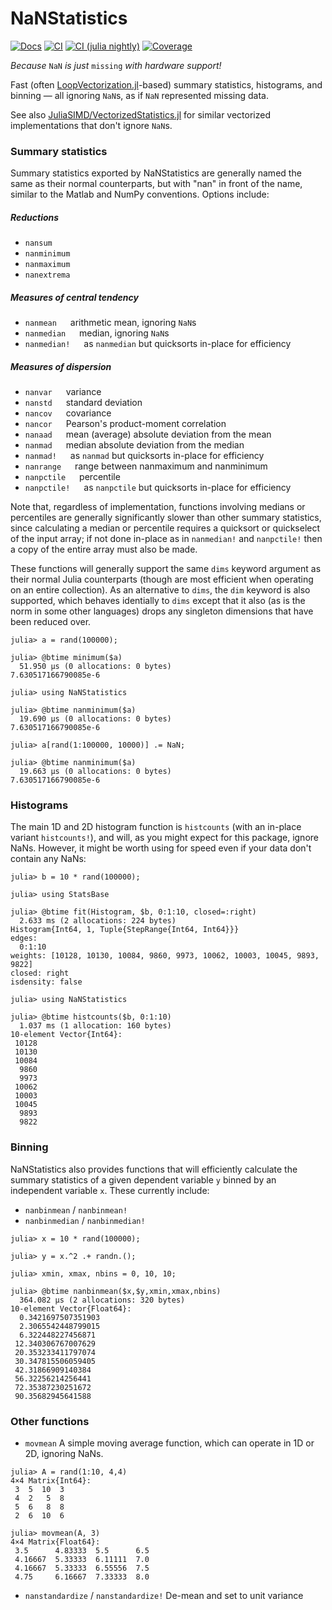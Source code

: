 # NaNStatistics
[![Docs][docs-dev-img]][docs-dev-url]
[![CI][ci-img]][ci-url]
[![CI (julia nightly)][ci-nightly-img]][ci-nightly-url]
[![Coverage][codecov-img]][codecov-url]

*Because* `NaN` *is just* `missing` *with hardware support!*

Fast (often [LoopVectorization.jl](https://github.com/JuliaSIMD/LoopVectorization.jl)-based) summary statistics, histograms, and binning — all ignoring `NaN`s, as if `NaN` represented missing data.

See also [JuliaSIMD/VectorizedStatistics.jl](https://github.com/JuliaSIMD/VectorizedStatistics.jl) for similar vectorized implementations that don't ignore `NaN`s.

### Summary statistics
Summary statistics exported by NaNStatistics are generally named the same as their normal counterparts, but with "nan" in front of the name, similar to the Matlab and NumPy conventions. Options include:
##### Reductions
* `nansum`
* `nanminimum`
* `nanmaximum`
* `nanextrema`

##### Measures of central tendency
* `nanmean` &emsp; arithmetic mean, ignoring `NaN`s
* `nanmedian` &emsp; median, ignoring `NaN`s
* `nanmedian!` &emsp; as `nanmedian` but quicksorts in-place for efficiency

##### Measures of dispersion
* `nanvar` &emsp; variance
* `nanstd` &emsp; standard deviation
* `nancov` &emsp; covariance
* `nancor` &emsp; Pearson's product-moment correlation
* `nanaad` &emsp; mean (average) absolute deviation from the mean
* `nanmad` &emsp; median absolute deviation from the median
* `nanmad!` &emsp; as `nanmad` but quicksorts in-place for efficiency
* `nanrange` &emsp; range between nanmaximum and nanminimum
* `nanpctile` &emsp; percentile
* `nanpctile!` &emsp; as `nanpctile` but quicksorts in-place for efficiency

Note that, regardless of implementation, functions involving medians or percentiles are generally significantly slower than other summary statistics, since calculating a median or percentile requires a quicksort or quickselect of the input array; if not done in-place as in `nanmedian!` and `nanpctile!` then a copy of the entire array must also be made.

These functions will generally support the same `dims` keyword argument as their normal Julia counterparts (though are most efficient when operating on an entire collection).
As an alternative to `dims`, the `dim` keyword is also supported, which behaves identially to `dims` except that it also (as is the norm in some other languages) drops any singleton dimensions that have been reduced over.
```
julia> a = rand(100000);

julia> @btime minimum($a)
  51.950 μs (0 allocations: 0 bytes)
7.630517166790085e-6

julia> using NaNStatistics

julia> @btime nanminimum($a)
  19.690 μs (0 allocations: 0 bytes)
7.630517166790085e-6

julia> a[rand(1:100000, 10000)] .= NaN;

julia> @btime nanminimum($a)
  19.663 μs (0 allocations: 0 bytes)
7.630517166790085e-6
```
### Histograms
The main 1D and 2D histogram function is `histcounts` (with an in-place variant `histcounts!`), and will, as you might expect for this package, ignore NaNs. However, it might be worth using for speed even if your data don't contain any NaNs:
```
julia> b = 10 * rand(100000);

julia> using StatsBase

julia> @btime fit(Histogram, $b, 0:1:10, closed=:right)
  2.633 ms (2 allocations: 224 bytes)
Histogram{Int64, 1, Tuple{StepRange{Int64, Int64}}}
edges:
  0:1:10
weights: [10128, 10130, 10084, 9860, 9973, 10062, 10003, 10045, 9893, 9822]
closed: right
isdensity: false

julia> using NaNStatistics

julia> @btime histcounts($b, 0:1:10)
  1.037 ms (1 allocation: 160 bytes)
10-element Vector{Int64}:
 10128
 10130
 10084
  9860
  9973
 10062
 10003
 10045
  9893
  9822
```

### Binning
NaNStatistics also provides functions that will efficiently calculate the summary statistics of a given dependent variable `y` binned by an independent variable `x`. These currently include:
* `nanbinmean` / `nanbinmean!`
* `nanbinmedian` / `nanbinmedian!`
```
julia> x = 10 * rand(100000);

julia> y = x.^2 .+ randn.();

julia> xmin, xmax, nbins = 0, 10, 10;

julia> @btime nanbinmean($x,$y,xmin,xmax,nbins)
  364.082 μs (2 allocations: 320 bytes)
10-element Vector{Float64}:
  0.3421697507351903
  2.3065542448799015
  6.322448227456871
 12.340306767007629
 20.353233411797074
 30.347815506059405
 42.31866909140384
 56.32256214256441
 72.35387230251672
 90.35682945641588
```
### Other functions
* `movmean`
A simple moving average function, which can operate in 1D or 2D, ignoring NaNs.
```
julia> A = rand(1:10, 4,4)
4×4 Matrix{Int64}:
 3  5  10  3
 4  2   5  8
 5  6   8  8
 2  6  10  6

julia> movmean(A, 3)
4×4 Matrix{Float64}:
 3.5      4.83333  5.5      6.5
 4.16667  5.33333  6.11111  7.0
 4.16667  5.33333  6.55556  7.5
 4.75     6.16667  7.33333  8.0
 ```

 * `nanstandardize` / `nanstandardize!`
 De-mean and set to unit variance


[docs-stable-img]: https://img.shields.io/badge/docs-stable-blue.svg
[docs-stable-url]: https://brenhinkeller.github.io/NaNStatistics.jl/stable/
[docs-dev-img]: https://img.shields.io/badge/docs-dev-blue.svg
[docs-dev-url]: https://brenhinkeller.github.io/NaNStatistics.jl/dev/
[ci-img]: https://github.com/brenhinkeller/NaNStatistics.jl/workflows/CI/badge.svg
[ci-url]: https://github.com/brenhinkeller/NaNStatistics.jl/actions?query=workflow%3ACI
[ci-nightly-img]:https://github.com/brenhinkeller/NaNStatistics.jl/workflows/CI%20(Julia%20nightly)/badge.svg
[ci-nightly-url]:https://github.com/brenhinkeller/NaNStatistics.jl/actions/workflows/CI-julia-nightly.yml
[codecov-img]: https://codecov.io/gh/brenhinkeller/NaNStatistics.jl/branch/main/graph/badge.svg
[codecov-url]: http://codecov.io/github/brenhinkeller/NaNStatistics.jl?branch=main
